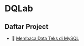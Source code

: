 # DQLab
## Daftar Project
  - 📄 [Membaca Data Teks di MySQL](Membaca%20Data%20Teks%20di%20MySQL.sql)
